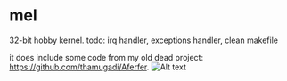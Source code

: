 # mel
32-bit hobby kernel.
todo: irq handler, exceptions handler, clean makefile

it does include some code from my old dead project: https://github.com/thamugadi/Aferfer. 
![Alt text](https://i.imgur.com/W87FwfC.png "current state")
